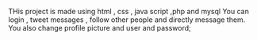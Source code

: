THis project is made using html , css , java script ,php and mysql
You can login , tweet messages , follow other people and directly message them.
You also change profile picture and user and password;
